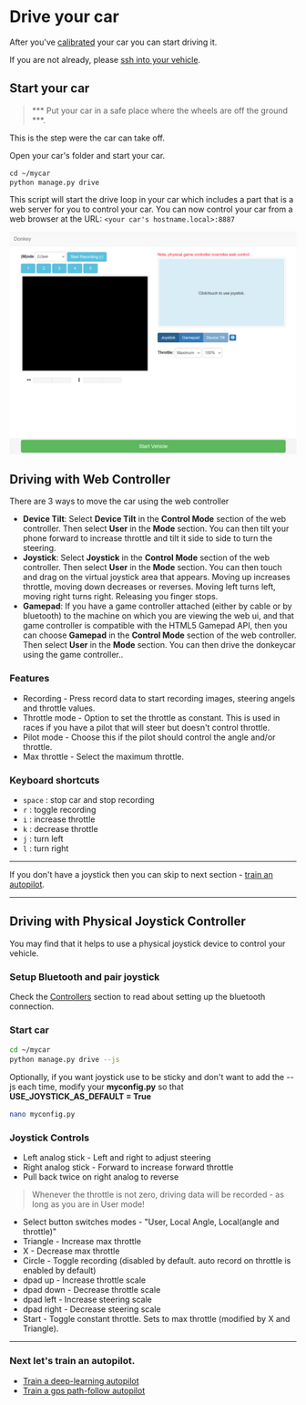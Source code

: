 # Drive your car

After you've [calibrated](/guide/calibrate) your car you can start driving it. 

If you are not already, please [ssh into your vehicle](/guide/robot_sbc/setup_raspberry_pi/#step-5-connecting-to-the-pi).

## Start your car
 
> *** Put your car in a safe place where the wheels are off the ground ***.

This is the step were the car can take off. 

Open your car's folder and start your car. 
```
cd ~/mycar
python manage.py drive
```

This script will start the drive loop in your car which includes a part that 
is a web server for you to control your car. You can now control your car
from a web browser at the URL: `<your car's hostname.local>:8887`

![drive UI](../assets/web_controller.png)

## Driving with Web Controller

There are 3 ways to move the car using the web controller
- **Device Tilt**: 
Select **Device Tilt** in the **Control Mode** section of the web controller.  Then select **User** in the **Mode** section.  You can then tilt your phone forward to increase throttle and tilt it side to side to turn the steering. 
- **Joystick**:
Select **Joystick** in the **Control Mode** section of the web controller.  Then select **User** in the **Mode** section.  You can then touch and drag on the virtual joystick area that appears.  Moving up increases throttle, moving down decreases or reverses.  Moving left turns left, moving right turns right.  Releasing you finger stops.
- **Gamepad**:
If you have a game controller attached (either by cable or by bluetooth) to the machine on which you are viewing the web ui, and that game controller is compatible with the HTML5 Gamepad API, then you can choose **Gamepad** in the **Control Mode** section of the web controller.  Then select **User** in the **Mode** section.  You can then drive the donkeycar using the game controller..

### Features

* Recording - Press record data to start recording images, steering angels and throttle values. 
* Throttle mode - Option to set the throttle as constant. This is used in 
races if you have a pilot that will steer but doesn't control throttle. 
* Pilot mode - Choose this if the pilot should control the angle and/or throttle.
* Max throttle - Select the maximum throttle.

### Keyboard shortcuts

* `space` : stop car and stop recording
* `r` : toggle recording
* `i` : increase throttle
* `k` : decrease throttle
* `j` : turn left 
* `l` : turn right 

-----

If you don't have a joystick then you can skip to next section - [train an autopilot](/guide/train_autopilot/).

-----

## Driving with Physical Joystick Controller

You may find that it helps to use a physical joystick device to control your vehicle.

### Setup Bluetooth and pair joystick

Check the [Controllers](/parts/controllers/#physical-joystick-controller) section to read about setting up the bluetooth connection.

### Start car

```bash
cd ~/mycar
python manage.py drive --js
```

Optionally, if you want joystick use to be sticky and don't want to add the --js each time, modify your __myconfig.py__ so that __USE_JOYSTICK_AS_DEFAULT = True__

```bash
nano myconfig.py
```

### Joystick Controls

* Left analog stick - Left and right to adjust steering
* Right analog stick - Forward to increase forward throttle
* Pull back twice on right analog to reverse

> Whenever the throttle is not zero, driving data will be recorded - as long as you are in User mode!

* Select button switches modes - "User, Local Angle, Local(angle and throttle)"
* Triangle - Increase max throttle
* X  - Decrease max throttle
* Circle - Toggle recording (disabled by default. auto record on throttle is enabled by default)
* dpad up - Increase throttle scale
* dpad down - Decrease throttle scale
* dpad left - Increase steering scale
* dpad right - Decrease steering scale
* Start - Toggle constant throttle. Sets to max throttle (modified by X and Triangle).

-----

### Next let's train an autopilot.
- [Train a deep-learning autopilot](/guide/deep_learning/train_autopilot)
- [Train a gps path-follow autopilot](/guide/path_follow/path_follow)
